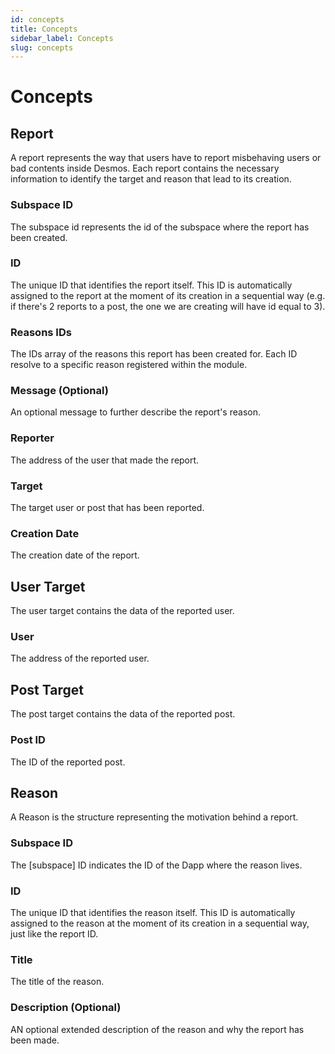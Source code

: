 ```yaml
---
id: concepts
title: Concepts
sidebar_label: Concepts
slug: concepts
---
```


# Concepts 

## Report
A report represents the way that users have to report misbehaving users or bad contents inside Desmos. 
Each report contains the necessary information to identify the target and reason that lead to its creation.

### Subspace ID
The subspace id represents the id of the subspace where the report has been created.

### ID
The unique ID that identifies the report itself. This ID is automatically assigned to the report at the moment of its
creation in a sequential way (e.g. if there's 2 reports to a post, the one we are creating will have id equal to 3).

### Reasons IDs
The IDs array of the reasons this report has been created for. Each ID resolve to a specific reason registered within the
module.

### Message (Optional)
An optional message to further describe the report's reason.

### Reporter
The address of the user that made the report.

### Target
The target user or post that has been reported.

### Creation Date
The creation date of the report.

## User Target
The user target contains the data of the reported user.

### User
The address of the reported user.

## Post Target
The post target contains the data of the reported post.

### Post ID
The ID of the reported post.

## Reason
A Reason is the structure representing the motivation behind a report.

### Subspace ID
The [subspace] ID indicates the ID of the Dapp where the reason lives.

### ID
The unique ID that identifies the reason itself. This ID is automatically assigned to the reason at the moment of its
creation in a sequential way, just like the report ID.

### Title
The title of the reason.

### Description (Optional)
AN optional extended description of the reason and why the report has been made.
